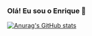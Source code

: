 ### Olá! Eu sou o Enrique 👋

[![Anurag's GitHub stats](https://github-readme-stats.vercel.app/api?username=EnriqueCarvalho&show_icons=true&theme=onedark)](https://github.com/anuraghazra/github-readme-stats)

<!--
**EnriqueCarvalho/EnriqueCarvalho** is a ✨ _special_ ✨ repository because its `README.md` (this file) appears on your GitHub profile.

Here are some ideas to get you started: 

[![Anurag's GitHub stats](https://github-readme-stats.vercel.app/api?username=EnriqueCarvalho)](https://github.com/anuraghazra/github-readme-stats)

- 🔭 I’m currently working on ...
- 🌱 I’m currently learning ...
- 👯 I’m looking to collaborate on ...
- 🤔 I’m looking for help with ...
- 💬 Ask me about ...
- 📫 How to reach me: ...
- 😄 Pronouns: ...
- ⚡ Fun fact: ...
-->
